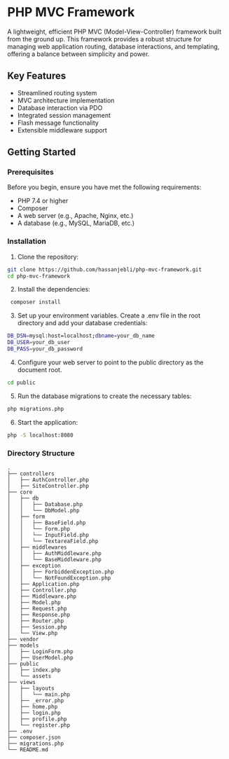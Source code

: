 # PHP MVC Framework

A lightweight, efficient PHP MVC (Model-View-Controller) framework built from the ground up. This framework provides a robust structure for managing web application routing, database interactions, and templating, offering a balance between simplicity and power.

## Key Features

- Streamlined routing system
- MVC architecture implementation
- Database interaction via PDO
- Integrated session management
- Flash message functionality
- Extensible middleware support

## Getting Started

### Prerequisites

Before you begin, ensure you have met the following requirements:

- PHP 7.4 or higher
- Composer
- A web server (e.g., Apache, Nginx, etc.)
- A database (e.g., MySQL, MariaDB, etc.)

### Installation

1. Clone the repository:

```bash
git clone https://github.com/hassanjebli/php-mvc-framework.git
cd php-mvc-framework
 ```

2. Install the dependencies:

```bash
 composer install
```

3. Set up your environment variables. Create a .env file in the root directory and add your database credentials:

```bash
DB_DSN=mysql:host=localhost;dbname=your_db_name
DB_USER=your_db_user
DB_PASS=your_db_password
```

4. Configure your web server to point to the public directory as the document root.

```bash
cd public
```

5. Run the database migrations to create the necessary tables:

```bash
php migrations.php
```

6. Start the application:

```bash
php -S localhost:8080
```

### Directory Structure

```plaintext
.
├── controllers
│   ├── AuthController.php
│   ├── SiteController.php
├── core
│   ├── db
│   │   ├── Database.php
│   │   └── DbModel.php
│   ├── form
│   │   ├── BaseField.php
│   │   └── Form.php
│   │   └── InputField.php
│   │   └── TextareaField.php
│   ├── middlewares
│   │   ├── AuthMiddleware.php
│   │   └── BaseMiddleware.php
│   ├── exception
│   │   ├── ForbiddenException.php
│   │   └── NotFoundException.php
│   ├── Application.php
│   ├── Controller.php
│   ├── Middleware.php
│   ├── Model.php
│   ├── Request.php
│   ├── Response.php
│   ├── Router.php
│   ├── Session.php
│   └── View.php
├── vendor
├── models
│   ├── LoginForm.php
│   ├── UserModel.php
├── public
│   ├── index.php
│   └── assets
├── views
│   ├── layouts
│   │   └── main.php
│   ├── _error.php
│   ├── home.php
│   ├── login.php
│   ├── profile.php
│   └── register.php
├── .env
├── composer.json
├── migrations.php
└── README.md 
